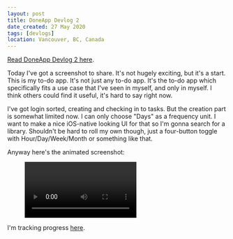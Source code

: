```yaml
---
layout: post
title: DoneApp Devlog 2
date_created: 27 May 2020
tags: [devlogs]
location: Vancouver, BC, Canada
---
```


[Read DoneApp Devlog 2 here](/blog/done-devlog-2).

Today I've got a screenshot to share. It's not hugely exciting, but it's a start. This is my to-do app. It's not just any to-do app. It's the to-do app which specifically fits a use case that I've seen in myself, and only in myself. I think others could find it useful, it's hard to say right now.

I've got login sorted, creating and checking in to tasks. But the creation part is somewhat limited now. I can only choose "Days" as a frequency unit. I want to make a nice iOS-native looking UI for that so I'm gonna search for a library. Shouldn't be hard to roll my own though, just a four-button toggle with Hour/Day/Week/Month or something like that.

Anyway here's the animated screenshot:

<figure class="center">
  <video controls width="256">
    <source src="/img/devlogs/doneapp-3.mp4" type="video/mp4" autoplay>
  </video>
</figure>

I'm tracking progress [here](https://trello.com/c/mV3MomJ6/42-doneapp).
